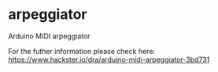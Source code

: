 # arpeggiator
Arduino MIDI arpeggiator

For the futher information please check here: https://www.hackster.io/dra/arduino-midi-arpeggiator-3bd731